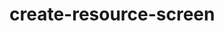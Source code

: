 <!-- generated by markdown-notes-tree -->

# create-resource-screen

<!-- optional markdown-notes-tree directory description starts here -->

<!-- optional markdown-notes-tree directory description ends here -->


